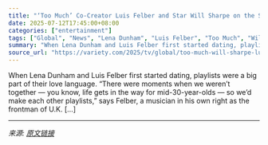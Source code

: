 ```yaml
---
title: "‘Too Much’ Co-Creator Luis Felber and Star Will Sharpe on the Show’s Original Music, Crafting Felix’s ‘Echo and the Bunnymen Vibe’ and Why Performing Live Was ‘Quite Scary’"
date: 2025-07-12T17:45:00+08:00
categories: ["entertainment"]
tags: ["Global", "News", "Lena Dunham", "Luis Felber", "Too Much", "Will Sharpe"]
summary: "When Lena Dunham and Luis Felber first started dating, playlists were a big part of their love language. &#8220;There were moments when we weren’t together — you know, life gets in the way for mid-30-"
source_url: "https://variety.com/2025/tv/global/too-much-will-sharpe-luis-felber-original-music-felix-band-1236452393/"
---
```


When Lena Dunham and Luis Felber first started dating, playlists were a big part of their love language. &#8220;There were moments when we weren’t together — you know, life gets in the way for mid-30-year-olds — so we’d make each other playlists,&#8221; says Felber, a musician in his own right as the frontman of U.K. [&#8230;]

---

*来源: [原文链接](https://variety.com/2025/tv/global/too-much-will-sharpe-luis-felber-original-music-felix-band-1236452393/)*
